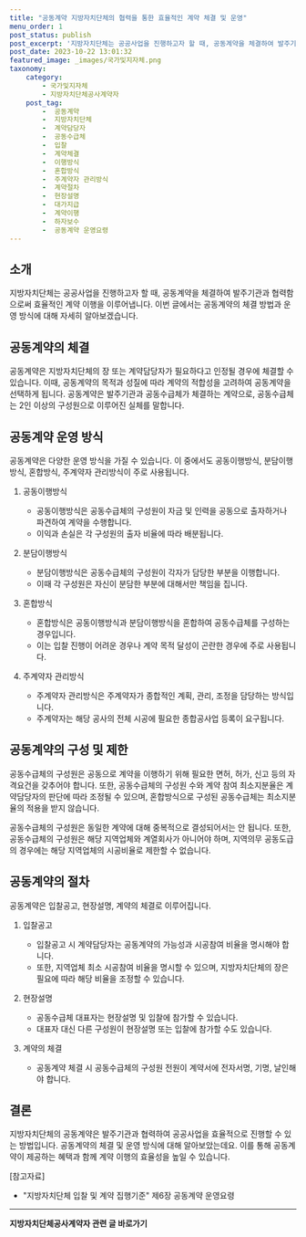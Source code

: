 ```yaml
---
title: "공동계약 지방자치단체의 협력을 통한 효율적인 계약 체결 및 운영"
menu_order: 1
post_status: publish
post_excerpt: '지방자치단체는 공공사업을 진행하고자 할 때, 공동계약을 체결하여 발주기관과 협력함으로써 효율적인 계약 이행을 이루어냅니다. 이번 글에서는 공동계약의 체결 방법과 운영 방식에 대해 자세히 알아보겠습니다.'
post_date: 2023-10-22 13:01:32
featured_image: _images/국가및지자체.png
taxonomy:
    category:
        - 국가및지자체
        - 지방자치단체공사계약자
    post_tag:
        -  공동계약
        -  지방자치단체
        -  계약담당자
        -  공동수급체
        -  입찰
        -  계약체결
        -  이행방식
        -  혼합방식
        -  주계약자 관리방식
        -  계약절차
        -  현장설명
        -  대가지급
        -  계약이행
        -  하자보수
        -  공동계약 운영요령
---
```



## 소개
지방자치단체는 공공사업을 진행하고자 할 때, 공동계약을 체결하여 발주기관과 협력함으로써 효율적인 계약 이행을 이루어냅니다. 이번 글에서는 공동계약의 체결 방법과 운영 방식에 대해 자세히 알아보겠습니다.

## 공동계약의 체결
공동계약은 지방자치단체의 장 또는 계약담당자가 필요하다고 인정될 경우에 체결할 수 있습니다. 이때, 공동계약의 목적과 성질에 따라 계약의 적합성을 고려하여 공동계약을 선택하게 됩니다. 공동계약은 발주기관과 공동수급체가 체결하는 계약으로, 공동수급체는 2인 이상의 구성원으로 이루어진 실체를 말합니다.

## 공동계약 운영 방식
공동계약은 다양한 운영 방식을 가질 수 있습니다. 이 중에서도 공동이행방식, 분담이행방식, 혼합방식, 주계약자 관리방식이 주로 사용됩니다.

1. 공동이행방식
   - 공동이행방식은 공동수급체의 구성원이 자금 및 인력을 공동으로 출자하거나 파견하여 계약을 수행합니다.
   - 이익과 손실은 각 구성원의 출자 비율에 따라 배분됩니다.

2. 분담이행방식
   - 분담이행방식은 공동수급체의 구성원이 각자가 담당한 부분을 이행합니다.
   - 이때 각 구성원은 자신이 분담한 부분에 대해서만 책임을 집니다.

3. 혼합방식
   - 혼합방식은 공동이행방식과 분담이행방식을 혼합하여 공동수급체를 구성하는 경우입니다.
   - 이는 입찰 진행이 어려운 경우나 계약 목적 달성이 곤란한 경우에 주로 사용됩니다.

4. 주계약자 관리방식
   - 주계약자 관리방식은 주계약자가 종합적인 계획, 관리, 조정을 담당하는 방식입니다.
   - 주계약자는 해당 공사의 전체 시공에 필요한 종합공사업 등록이 요구됩니다.

## 공동계약의 구성 및 제한
공동수급체의 구성원은 공동으로 계약을 이행하기 위해 필요한 면허, 허가, 신고 등의 자격요건을 갖추어야 합니다. 또한, 공동수급체의 구성원 수와 계약 참여 최소지분율은 계약담당자의 판단에 따라 조정될 수 있으며, 혼합방식으로 구성된 공동수급체는 최소지분율의 적용을 받지 않습니다.

공동수급체의 구성원은 동일한 계약에 대해 중복적으로 결성되어서는 안 됩니다. 또한, 공동수급체의 구성원은 해당 지역업체와 계열회사가 아니어야 하며, 지역의무 공동도급의 경우에는 해당 지역업체의 시공비율로 제한할 수 없습니다.

## 공동계약의 절차
공동계약은 입찰공고, 현장설명, 계약의 체결로 이루어집니다.

1. 입찰공고
   - 입찰공고 시 계약담당자는 공동계약의 가능성과 시공참여 비율을 명시해야 합니다.
   - 또한, 지역업체 최소 시공참여 비율을 명시할 수 있으며, 지방자치단체의 장은 필요에 따라 해당 비율을 조정할 수 있습니다.

2. 현장설명
   - 공동수급체 대표자는 현장설명 및 입찰에 참가할 수 있습니다.
   - 대표자 대신 다른 구성원이 현장설명 또는 입찰에 참가할 수도 있습니다.

3. 계약의 체결
   - 공동계약 체결 시 공동수급체의 구성원 전원이 계약서에 전자서명, 기명, 날인해야 합니다.

## 결론
지방자치단체의 공동계약은 발주기관과 협력하여 공공사업을 효율적으로 진행할 수 있는 방법입니다. 공동계약의 체결 및 운영 방식에 대해 알아보았는데요. 이를 통해 공동계약이 제공하는 혜택과 함께 계약 이행의 효율성을 높일 수 있습니다.

[참고자료]
- "지방자치단체 입찰 및 계약 집행기준" 제6장 공동계약 운영요령
<!-- wp:separator -->
<hr class="wp-block-separator has-alpha-channel-opacity"/>
<!-- /wp:separator -->

<!-- wp:group {"backgroundColor":"base","layout":{"type":"constrained"}} -->
<div class="wp-block-group has-base-background-color has-background"><!-- wp:paragraph {"align":"center","fontSize":"medium"} -->
<p class="has-text-align-center has-large-font-size"><strong>지방자치단체공사계약자 관련 글 바로가기</strong></p>
<!-- /wp:paragraph -->


<!-- wp:latest-posts
{"categories":[{"id":7140,"count":19,"description":"","link":"https://uknowlaw.com/category/%ec%a7%80%eb%b0%a9%ec%9e%90%ec%b9%98%eb%8b%a8%ec%b2%b4%ea%b3%b5%ec%82%ac%ea%b3%84%ec%95%bd%ec%9e%90/","name":"지방자치단체공사계약자","slug":"지방자치단체공사계약자","taxonomy":"category","parent":0,"meta":[],"_links":{"self":[{"href":"https://uknowlaw.com/wp-json/wp/v2/categories/7140"}],"collection":[{"href":"https://uknowlaw.com/wp-json/wp/v2/categories"}],"about":[{"href":"https://uknowlaw.com/wp-json/wp/v2/taxonomies/category"}],"wp:post_type":[{"href":"https://uknowlaw.com/wp-json/wp/v2/posts?categories=7140"}],"curies":[{"name":"wp","href":"https://api.w.org/{rel}","templated":true}]}}]} /--></div>
<!-- /wp:group -->